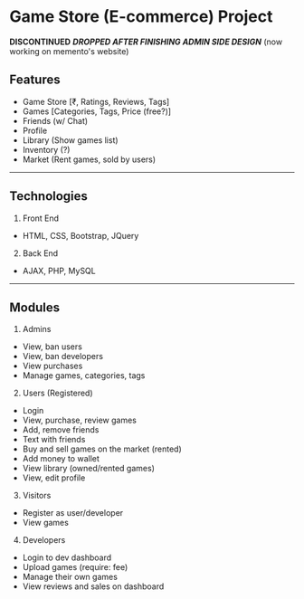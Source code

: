 # Game Store (E-commerce) Project

**DISCONTINUED**
***DROPPED AFTER FINISHING ADMIN SIDE DESIGN***
(now working on memento's website)

## Features
- Game Store [₹, Ratings, Reviews, Tags]
- Games [Categories, Tags, Price (free?)] 
- Friends (w/ Chat)
- Profile
- Library (Show games list)
- Inventory (?)
- Market (Rent games, sold by users)
---

## Technologies
1. Front End
- HTML, CSS, Bootstrap, JQuery
2. Back End
- AJAX, PHP, MySQL
---

## Modules
1. Admins
- View, ban users
- View, ban developers
- View purchases
- Manage games, categories, tags

2. Users (Registered)
- Login
- View, purchase, review games
- Add, remove friends
- Text with friends
- Buy and sell games on the market (rented)
- Add money to wallet
- View library (owned/rented games)
- View, edit profile

3. Visitors
- Register as user/developer
- View games

4. Developers
- Login to dev dashboard
- Upload games (require: fee)
- Manage their own games
- View reviews and sales on dashboard
